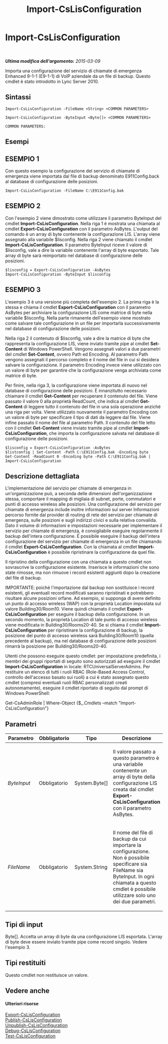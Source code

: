﻿---
title: Import-CsLisConfiguration
TOCTitle: Import-CsLisConfiguration
ms:assetid: 579c0c38-311b-4961-b924-11731403d9f2
ms:mtpsurl: https://technet.microsoft.com/it-it/library/Gg398380(v=OCS.15)
ms:contentKeyID: 49300630
ms.date: 08/24/2015
mtps_version: v=OCS.15
ms.translationtype: HT
---

# Import-CsLisConfiguration

 

_**Ultima modifica dell'argomento:** 2015-03-09_

Importa una configurazione del servizio di chiamate di emergenza Enhanced 9-1-1 (E9-1-1) di VoIP aziendale da un file di backup. Questo cmdlet è stato introdotto in Lync Server 2010.

## Sintassi

    Import-CsLisConfiguration -FileName <String> <COMMON PARAMETERS>

    Import-CsLisConfiguration -ByteInput <Byte[]> <COMMON PARAMETERS>

    COMMON PARAMETERS:

## Esempi

## ESEMPIO 1

Con questo esempio la configurazione del servizio di chiamate di emergenza viene importata dal file di backup denominato E911Config.back al database di configurazione delle posizioni.

    Import-CsLisConfiguration -FileName C:\E911Config.bak

## ESEMPIO 2

Con l'esempio 2 viene dimostrato come utilizzare il parametro ByteInput del cmdlet **Import-CsLisConfiguration**. Nella riga 1 è mostrata una chiamata al cmdlet **Export-CsLisConfiguration** con il parametro AsBytes. L'output del comando è un array di byte contenente la configurazione LIS. L'array viene assegnato alla variabile $lisconfig. Nella riga 2 viene chiamato il cmdlet **Import-CsLisConfiguration**. Il parametro ByteInput riceve il valore di $lisconfig, vale a dire la variabile contenente l'array di byte esportato. Tale array di byte sarà reimportato nel database di configurazione delle posizioni.

    $lisconfig = Export-CsLisConfiguration -AsBytes 
    Import-CsLisConfiguration -ByteInput $lisconfig

## ESEMPIO 3

L'esempio 3 è una versione più completa dell'esempio 2. La prima riga è la stessa e chiama il cmdlet **Export-CsLisConfiguration** con il parametro AsBytes per archiviare la configurazione LIS come matrice di byte nella variabile $lisconfig. Nella parte rimanente dell'esempio viene mostrato come salvare tale configurazione in un file per importarla successivamente nel database di configurazione delle posizioni.

Nella riga 2 il contenuto di $lisconfig, vale a dire la matrice di byte che rappresenta la configurazione LIS, viene inviato tramite pipe al cmdlet **Set-Content** di Windows PowerShell. Vengono assegnati valori a due parametri del cmdlet **Set-Content**, ovvero Path ed Encoding. Al parametro Path vengono assegnati il percorso completo e il nome del file in cui si desidera salvare la configurazione. Il parametro Encoding invece viene utilizzato con un valore di byte per garantire che la configurazione venga archiviata come matrice di byte.

Per finire, nella riga 3, la configurazione viene importata di nuovo nel database di configurazione delle posizioni. È innanzitutto necessario chiamare il cmdlet **Get-Content** per recuperare il contenuto del file. Viene passato il valore 0 alla proprietà ReadCount, che indica al cmdlet **Get-Content** di leggere tutto il contenuto del file in una sola operazione anziché una riga per volta. Viene utilizzato nuovamente il parametro Encoding con un valore di byte per specificare il tipo di dati da leggere dal file. Viene infine passato il nome del file al parametro Path. Il contenuto del file letto con il cmdlet **Get-Content** viene inviato tramite pipe al cmdlet **Import-CsLisConfiguration**, che importa la configurazione salvata nel database di configurazione delle posizioni.

    $lisconfig = Export-CsLisConfiguration -AsBytes
    $listconfig | Set-Content -Path C:\E911Config.bak -Encoding byte
    Get-Content -ReadCount 0 -Encoding byte -Path C:\E911Config.bak | Import-CsLisConfiguration

## Descrizione dettagliata

L'implementazione del servizio per chiamate di emergenza in un'organizzazione può, a seconda delle dimensioni dell'organizzazione stessa, comportare il mapping di migliaia di subnet, porte, commutatori e punti di accesso wireless alle posizioni. Una configurazione del servizio per chiamate di emergenza include inoltre informazioni sul server Informazioni percorso fornite dal provider di routing di rete del servizio per chiamate di emergenza, sulle posizioni e sugli indirizzi civici e sulla relativa convalida. Dato il volume di informazioni e impostazioni necessarie per implementare il servizio per chiamate di emergenza, è consigliabile eseguire regolarmente il backup dell'intera configurazione. È possibile eseguire il backup dell'intera configurazione del servizio per chiamate di emergenza in un file chiamando il cmdlet **Export-CsLisConfiguration**. Con la chiamata al cmdlet **Import-CsLisConfiguration** è possibile ripristinare la configurazione da quel file.

Il ripristino della configurazione con una chiamata a questo cmdlet non sovrascrive la configurazione esistente. Inserisce le informazioni che sono state rimosse, ma non rimuove i record esistenti aggiunti dopo la creazione del file di backup.

IMPORTANTE: poiché l'importazione dal backup non sostituisce i record esistenti, gli eventuali record modificati saranno ripristinati e potrebbero risultare alcune posizioni orfane. Ad esempio, si supponga di avere definito un punto di accesso wireless (WAP) con la proprietà Location impostata sul valore Building30/Room10. Viene quindi chiamato il cmdlet **Export-CsLisConfiguration** per eseguire il backup della configurazione. In un secondo momento, la proprietà Location di tale punto di accesso wireless viene modificata in Building30/Rooms20-40. Se si chiama il cmdlet **Import-CsLisConfiguration** per ripristinare la configurazione di backup, la posizione del punto di accesso wireless sarà Building30/Room10 (quella precedente al backup), ma nel database di configurazione delle posizioni rimarrà la posizione per Building30/Rooms20-40.

Utenti che possono eseguire questo cmdlet: per impostazione predefinita, i membri dei gruppi riportati di seguito sono autorizzati ad eseguire il cmdlet **Import-CsLisConfiguration** in locale: RTCUniversalServerAdmins. Per restituire un elenco di tutti i ruoli RBAC (Role-Based Access Control, controllo dell'accesso basato sui ruoli) a cui è stato assegnato questo cmdlet (compresi eventuali ruoli RBAC personalizzati creati autonomamente), eseguire il cmdlet riportato di seguito dal prompt di Windows PowerShell:

Get-CsAdminRole | Where-Object {$\_.Cmdlets –match "Import-CsLisConfiguration"}

## Parametri


<table>
<colgroup>
<col style="width: 25%" />
<col style="width: 25%" />
<col style="width: 25%" />
<col style="width: 25%" />
</colgroup>
<thead>
<tr class="header">
<th>Parametro</th>
<th>Obbligatorio</th>
<th>Tipo</th>
<th>Descrizione</th>
</tr>
</thead>
<tbody>
<tr class="odd">
<td><p><em>ByteInput</em></p></td>
<td><p>Obbligatorio</p></td>
<td><p>System.Byte[]</p></td>
<td><p>Il valore passato a questo parametro è una variabile contenente un array di byte della configurazione LIS creata dal cmdlet <strong>Export-CsLisConfiguration</strong> con il parametro AsBytes.</p></td>
</tr>
<tr class="even">
<td><p><em>FileName</em></p></td>
<td><p>Obbligatorio</p></td>
<td><p>System.String</p></td>
<td><p>Il nome del file di backup da cui importare la configurazione. Non è possibile specificare sia FileName sia ByteInput. In ogni chiamata a questo cmdlet è possibile utilizzare solo uno dei due parametri.</p></td>
</tr>
</tbody>
</table>


## Tipi di input

Byte\[\]. Accetta un array di byte da una configurazione LIS esportata. L'array di byte deve essere inviato tramite pipe come record singolo. Vedere l'esempio 3.

## Tipi restituiti

Questo cmdlet non restituisce un valore.

## Vedere anche

#### Ulteriori risorse

[Export-CsLisConfiguration](export-cslisconfiguration.md)  
[Publish-CsLisConfiguration](publish-cslisconfiguration.md)  
[Unpublish-CsLisConfiguration](unpublish-cslisconfiguration.md)  
[Debug-CsLisConfiguration](debug-cslisconfiguration.md)  
[Test-CsLisConfiguration](test-cslisconfiguration.md)

